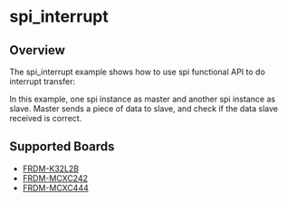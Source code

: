 # spi_interrupt

## Overview
The spi_interrupt example shows how to use spi functional API to do interrupt transfer:

In this example, one spi instance as master and another spi instance as slave. Master sends a piece of data to slave,
and check if the data slave received is correct.

## Supported Boards
- [FRDM-K32L2B](../../../_boards/frdmk32l2b/driver_examples/spi/interrupt/example_board_readme.md)
- [FRDM-MCXC242](../../../_boards/frdmmcxc242/driver_examples/spi/interrupt/example_board_readme.md)
- [FRDM-MCXC444](../../../_boards/frdmmcxc444/driver_examples/spi/interrupt/example_board_readme.md)
